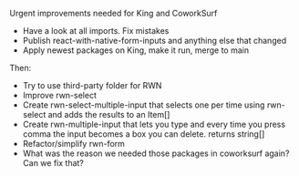 Urgent improvements needed for King and CoworkSurf

- Have a look at all imports. Fix mistakes
- Publish react-with-native-form-inputs and anything else that changed
- Apply newest packages on King, make it run, merge to main

Then:

- Try to use third-party folder for RWN
- Improve rwn-select
- Create rwn-select-multiple-input that selects one per time using rwn-select and adds the results to an Item[]
- Create rwn-multiple-input that lets you type and every time you press comma the input becomes a box you can delete. returns string[]
- Refactor/simplify rwn-form
- What was the reason we needed those packages in coworksurf again? Can we fix that?
